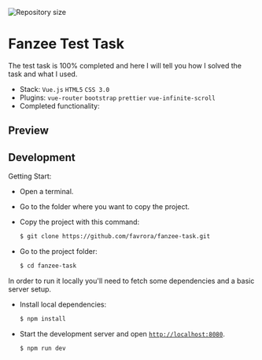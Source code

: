 <p align="left">
    <img alt="Repository size" src="https://img.shields.io/github/repo-size/favrora/bloobloom-task?color=blue">
</p>


# Fanzee Test Task

The test task is 100% completed and here I will tell you how I solved the task and what I used.

* Stack: `Vue.js` `HTML5` `CSS 3.0`
* Plugins: `vue-router` `bootstrap` `prettier` `vue-infinite-scroll`
* Completed functionality: 


## Preview


## Development

Getting Start:
* Open a terminal. 
* Go to the folder where you want to copy the project. 
* Copy the project with this command:

    ```sh
    $ git clone https://github.com/favrora/fanzee-task.git
    ```

* Go to the project folder:

    ```sh
    $ cd fanzee-task
    ```

In order to run it locally you'll need to fetch some dependencies and a basic server setup.

* Install local dependencies:

    ```sh
    $ npm install
    ```

* Start the development server and open [`http://localhost:8080`](http://localhost:8080).

    ```sh
    $ npm run dev
    ```
